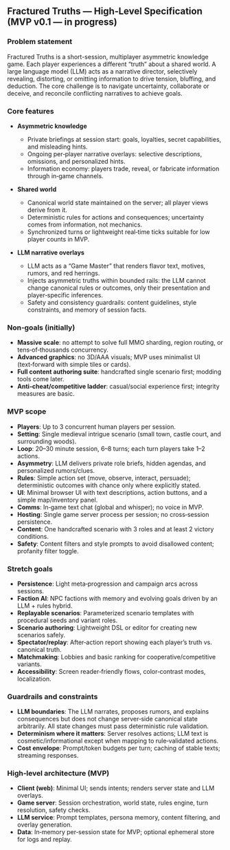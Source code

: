 ## Fractured Truths — High‑Level Specification (MVP v0.1 — in progress)

### Problem statement
Fractured Truths is a short-session, multiplayer asymmetric knowledge game. Each player experiences a different “truth” about a shared world. A large language model (LLM) acts as a narrative director, selectively revealing, distorting, or omitting information to drive tension, bluffing, and deduction. The core challenge is to navigate uncertainty, collaborate or deceive, and reconcile conflicting narratives to achieve goals.

### Core features
- **Asymmetric knowledge**
  - Private briefings at session start: goals, loyalties, secret capabilities, and misleading hints.
  - Ongoing per‑player narrative overlays: selective descriptions, omissions, and personalized hints.
  - Information economy: players trade, reveal, or fabricate information through in‑game channels.

- **Shared world**
  - Canonical world state maintained on the server; all player views derive from it.
  - Deterministic rules for actions and consequences; uncertainty comes from information, not mechanics.
  - Synchronized turns or lightweight real‑time ticks suitable for low player counts in MVP.

- **LLM narrative overlays**
  - LLM acts as a “Game Master” that renders flavor text, motives, rumors, and red herrings.
  - Injects asymmetric truths within bounded rails: the LLM cannot change canonical rules or outcomes, only their presentation and player‑specific inferences.
  - Safety and consistency guardrails: content guidelines, style constraints, and memory of session facts.

### Non‑goals (initially)
- **Massive scale**: no attempt to solve full MMO sharding, region routing, or tens‑of‑thousands concurrency.
- **Advanced graphics**: no 3D/AAA visuals; MVP uses minimalist UI (text‑forward with simple tiles or cards).
- **Full content authoring suite**: handcrafted single scenario first; modding tools come later.
- **Anti‑cheat/competitive ladder**: casual/social experience first; integrity measures are basic.

### MVP scope
- **Players**: Up to 3 concurrent human players per session.
- **Setting**: Single medieval intrigue scenario (small town, castle court, and surrounding woods).
- **Loop**: 20–30 minute session, 6–8 turns; each turn players take 1–2 actions.
- **Asymmetry**: LLM delivers private role briefs, hidden agendas, and personalized rumors/clues.
- **Rules**: Simple action set (move, observe, interact, persuade); deterministic outcomes with chance only where explicitly stated.
- **UI**: Minimal browser UI with text descriptions, action buttons, and a simple map/inventory panel.
- **Comms**: In‑game text chat (global and whisper); no voice in MVP.
- **Hosting**: Single game server process per session; no cross‑session persistence.
- **Content**: One handcrafted scenario with 3 roles and at least 2 victory conditions.
- **Safety**: Content filters and style prompts to avoid disallowed content; profanity filter toggle.

### Stretch goals
- **Persistence**: Light meta‑progression and campaign arcs across sessions.
- **Faction AI**: NPC factions with memory and evolving goals driven by an LLM + rules hybrid.
- **Replayable scenarios**: Parameterized scenario templates with procedural seeds and variant roles.
- **Scenario authoring**: Lightweight DSL or editor for creating new scenarios safely.
- **Spectator/replay**: After‑action report showing each player’s truth vs. canonical truth.
- **Matchmaking**: Lobbies and basic ranking for cooperative/competitive variants.
- **Accessibility**: Screen reader‑friendly flows, color‑contrast modes, localization.

### Guardrails and constraints
- **LLM boundaries**: The LLM narrates, proposes rumors, and explains consequences but does not change server‑side canonical state arbitrarily. All state changes must pass deterministic rule validation.
- **Determinism where it matters**: Server resolves actions; LLM text is cosmetic/informational except when mapping to rule‑validated actions.
- **Cost envelope**: Prompt/token budgets per turn; caching of stable texts; streaming responses.

### High‑level architecture (MVP)
- **Client (web)**: Minimal UI; sends intents; renders server state and LLM overlays.
- **Game server**: Session orchestration, world state, rules engine, turn resolution, safety checks.
- **LLM service**: Prompt templates, persona memory, content filtering, and overlay generation.
- **Data**: In‑memory per‑session state for MVP; optional ephemeral store for logs and replay.


